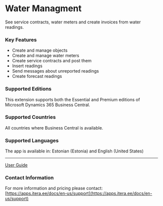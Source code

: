 # Water Managment
See service contracts, water meters and create invoices from water readings.

### Key Features
* Create and manage objects
* Create and manage water meters
* Create service contracts and post them
* Insert readings
* Send messages about unreported readings
* Create forecast readings

### Supported Editions
This extension supports both the Essential and Premium editions of Microsoft Dynamics 365 Business Central.

### Supported Countries
All countries where Business Central is available.

### Supported Languages
The app is available in: Estonian (Estonia) and English (United States)

---

[User Guide](help.md)

### Contact Information
For more information and pricing please contact:  
[https://apps.itera.ee/docs/en-us/support](https://apps.itera.ee/docs/en-us/support)
